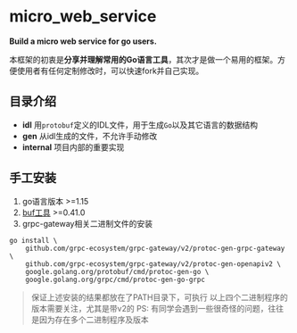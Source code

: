 # micro_web_service

**Build a micro web service for go users.**

本框架的初衷是**分享并理解常用的Go语言工具**，其次才是做一个易用的框架。方便使用者有任何定制修改时，可以快速fork并自己实现。

## 目录介绍

- **idl** 用`protobuf`定义的IDL文件，用于生成`Go`以及其它语言的数据结构
- **gen** 从idl生成的文件，不允许手动修改
- **internal** 项目内部的重要实现

## 手工安装

1. go语言版本 >=1.15
2. [buf工具](https://github.com/bufbuild/buf/releases) >=0.41.0
3. grpc-gateway相关二进制文件的安装
```shell
go install \
    github.com/grpc-ecosystem/grpc-gateway/v2/protoc-gen-grpc-gateway \
    github.com/grpc-ecosystem/grpc-gateway/v2/protoc-gen-openapiv2 \
    google.golang.org/protobuf/cmd/protoc-gen-go \
    google.golang.org/grpc/cmd/protoc-gen-go-grpc
```

> 保证上述安装的结果都放在了PATH目录下，可执行
> 以上四个二进制程序的版本需要关注，尤其是带v2的
> PS: 有同学会遇到一些很奇怪的问题，往往是因为存在多个二进制程序及版本
